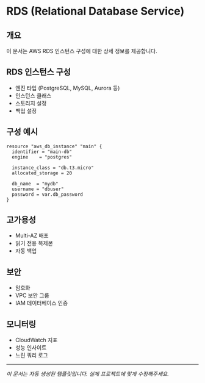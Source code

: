 # RDS (Relational Database Service)

## 개요
이 문서는 AWS RDS 인스턴스 구성에 대한 상세 정보를 제공합니다.

## RDS 인스턴스 구성
- 엔진 타입 (PostgreSQL, MySQL, Aurora 등)
- 인스턴스 클래스
- 스토리지 설정
- 백업 설정

## 구성 예시
```hcl
resource "aws_db_instance" "main" {
  identifier = "main-db"
  engine    = "postgres"
  
  instance_class = "db.t3.micro"
  allocated_storage = 20
  
  db_name  = "mydb"
  username = "dbuser"
  password = var.db_password
}
```

## 고가용성
- Multi-AZ 배포
- 읽기 전용 복제본
- 자동 백업

## 보안
- 암호화
- VPC 보안 그룹
- IAM 데이터베이스 인증

## 모니터링
- CloudWatch 지표
- 성능 인사이트
- 느린 쿼리 로그

---
*이 문서는 자동 생성된 템플릿입니다. 실제 프로젝트에 맞게 수정해주세요.*

